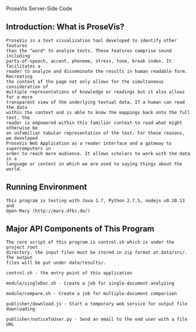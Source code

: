 ProseVis Server-Side Code

Introduction: What is ProseVis?
-------------------------------------------------------------------------------
	ProseVis is a text visualization tool developed to identify other features 
	than the "word" to analyze texts. These features comprise sound including 
	parts-of-speech, accent, phoneme, stress, tone, break index. It facilitates a 
	reader to analyze and disseminate the results in human readable form. Recreating 
	the context of the page not only allows for the simultaneous consideration of 
	multiple representations of knowledge or readings but it also allows for a more 
	transparent view of the underlying textual data. If a human can read the data 
	within the context and is able to know the mappings back onto the full text, the 
	reader is empowered within this familiar context to read what might otherwise be 
	an unfamiliar tabular representation of the text. For these reasons, we developed 
	ProseVis Web Application as a reader interface and a gateway to supercomputers in 
	order to reach more audience. It allows scholars to work with the data in a 
	language or context in which we are used to saying things about the world.


Running Environment 
-------------------------------------------------------------------------------
	This program is testing with Java 1.7, Python 2.7.5, nodejs v0.10.13 and 
	Open-Mary (http://mary.dfki.de/)

Major API Components of This Program
-------------------------------------------------------------------------------
	The core script of this program is control.sh which is under the project root 
	directory. the input files must be stored in zip format at data/src/. The output
	files will be put under data/results/.  
	
	control.sh - the entry point of this application
	
	module/singleDoc.sh - Create a job for single-document analyzing
	
	module/compare.sh - Create a job for multiple-document comparison 
	
	publisher/download.js - Start a temporary web service for output file downloading
	
	publisher/noticeToUser.py - Send an email to the end user with a file URL
	